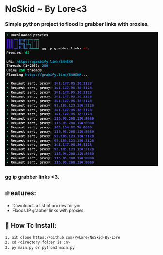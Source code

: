 # NoSkid ~ By Lore<3

### Simple python project to flood ip grabber links with proxies.

![Screenshot](Screenshot.png)
### gg ip grabber links <3.

## ℹ️Features:
* Downloads a list of proxies for you
* Floods IP grabber links with proxies.

## 🔌 How To Install:
```bash
1. git clone https://github.com/PyLore/NoSkid-By-Lore
2. cd <directory folder is in>
3. py main.py or python3 main.py
```
